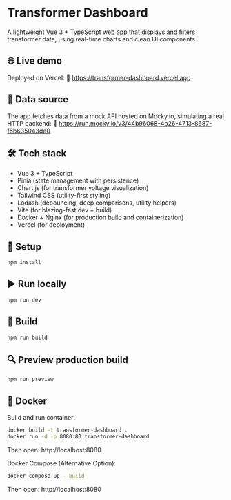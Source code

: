 # Transformer Dashboard

A lightweight Vue 3 + TypeScript web app that displays and filters transformer data, using real-time charts and clean UI components.

## 🌐 Live demo

Deployed on Vercel:
🔗 https://transformer-dashboard.vercel.app

## 📡 Data source

The app fetches data from a mock API hosted on Mocky.io, simulating a real HTTP backend:
🔗 https://run.mocky.io/v3/44b96068-4b26-4713-8687-f5b635043de0

## 🛠 Tech stack
* Vue 3 + TypeScript
* Pinia (state management with persistence)
* Chart.js (for transformer voltage visualization)
* Tailwind CSS (utility-first styling)
* Lodash (debouncing, deep comparisons, utility helpers)
* Vite (for blazing-fast dev + build)
* Docker + Nginx (for production build and containerization)
* Vercel (for deployment)

## 🚀 Setup

```bash
npm install
```

## ▶️ Run locally

```bash
npm run dev
```

## 🧱 Build

```bash
npm run build
```

## 🔍 Preview production build

```bash
npm run preview
```

## 🐳 Docker

Build and run container:

```bash
docker build -t transformer-dashboard .
docker run -d -p 8080:80 transformer-dashboard
```
Then open: http://localhost:8080

Docker Compose (Alternative Option):

```bash
docker-compose up --build
```
Then open: http://localhost:8080